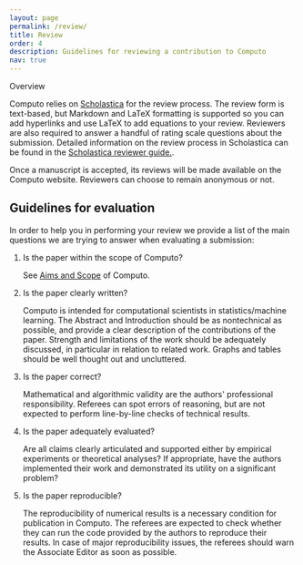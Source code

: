 ```yaml
---
layout: page
permalink: /review/
title: Review
order: 4
description: Guidelines for reviewing a contribution to Computo
nav: true
---
```



<div class="info-block">
    <div class="info-block-header">Overview</div>
     <div class="info-block-body">
    <p>
Computo relies on <a href="https://computo.scholasticahq.com/">Scholastica</a>
for the review process. The review form is text-based, but Markdown and
LaTeX formatting is supported so you can add hyperlinks and use LaTeX
to add equations to your review. Reviewers are also required to answer
a handful  of rating  scale questions  about the  submission. Detailed
information on the  review process in Scholastica can be  found in the
<a href="https://help.scholasticahq.com/article/97-reviewer-guide">Scholastica
    reviewer guide.</a>.
    </p>
<p>Once a manuscript  is accepted, its reviews will  be made available
on the  Computo website. Reviewers  can choose to remain  anonymous or
not.</p>    
    </div>
</div>

## Guidelines for evaluation

In order to help you in performing your review we provide a list of the main questions we are trying to answer when evaluating a submission:

1. Is the paper within the scope of Computo?

    See [Aims and Scope](https://computo.sfds.asso.fr/about) of Computo.

2. Is the paper clearly written?

    Computo is intended for computational scientists in statistics/machine learning. The Abstract and Introduction should be as nontechnical as possible, and provide a clear description of the contributions of the paper. Strength and limitations of the work should be adequately discussed, in particular in relation to related work. Graphs and tables should be well thought out and uncluttered.

3. Is the paper correct?

    Mathematical and algorithmic validity are the authors' professional responsibility. Referees can spot errors of reasoning, but are not expected to perform line-by-line checks of technical results.

4. Is the paper adequately evaluated?

    Are all claims clearly articulated and supported either by empirical experiments or theoretical analyses? If appropriate, have the authors implemented their work and demonstrated its utility on a significant problem?

5. Is the paper reproducible?

    The reproducibility of numerical results is a necessary condition for publication in Computo. The referees are expected to check whether they can run the code provided by the authors to reproduce their results. In case of major reproducibility issues, the referees should warn the Associate Editor as soon as possible.
